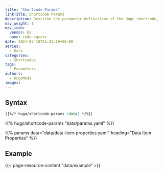 ```yaml
---
title: "Shortcode Params"
linkTitle: Shortcode Params
description: Describe the parameter definitions of the Hugo shortcode, which is useful for writing shortcode's documentation.
nav_weight: 1
nav_icon:
  vendor: bs
  name: code-square
date: 2024-03-10T15:21:19+08:00
series:
  - Docs
categories:
  - Shortcodes
tags:
  - Parameters
authors:
  - HugoMods
images:
---
```


## Syntax

```markdown
{{%/* hugo/shortcode-params [data] */%}}
```

{{% hugo/shortcode-params "data/params.yaml" %}}

{{% params data="data/data-item-properties.yaml" heading="Data Item Properties" %}}

## Example

{{< page-resource-content "data/example" >}}
